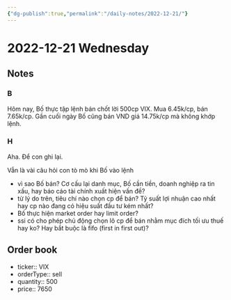 ```yaml
---
{"dg-publish":true,"permalink":"/daily-notes/2022-12-21/"}
---
```


# 2022-12-21 Wednesday

## Notes

### B

Hôm nay, Bố thực tập lệnh bán chốt lời 500cp VIX.
Mua 6.45k/cp, bán 7.65k/cp.
Gần cuối ngày Bố cũng bán VND giá 14.75k/cp mà không khớp lệnh.

### H

Aha. Để con ghi lại. 

Vẫn là vài câu hỏi con tò mò khi Bố vào lệnh
- vì sao Bố bán? Cơ cấu lại danh mục, Bố cần tiền, doanh nghiệp ra tin xấu, hay báo cáo tài chính xuất hiện vấn đề?
- từ lý do trên, tiêu chí nào chọn cp để bán? Tỷ suất lợi nhuận cao nhất hay cp nào đang có hiệu suất đầu tư kém nhất?
- Bố thực hiện market order hay limit order?
- ssi có cho phép chủ động chọn lô cp để bán nhằm mục đích tối ưu thuế hay ko? Hay bắt buộc là fifo (first in first out)?

## Order book

- ticker:: VIX
- orderType:: sell
- quantity:: 500
- price:: 7650

